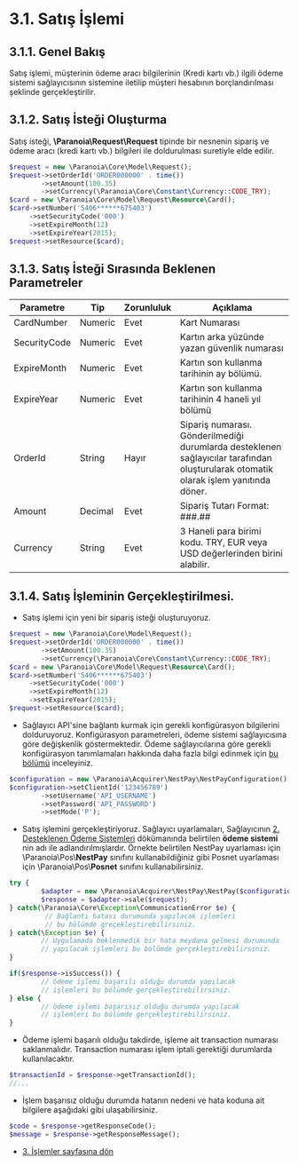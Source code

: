 # 3.1. Satış İşlemi

## 3.1.1. Genel Bakış

Satış işlemi, müşterinin ödeme aracı bilgilerinin (Kredi kartı vb.) ilgili ödeme sistemi sağlayıcısının sistemine iletilip müşteri hesabının borçlandırılması şeklinde gerçekleştirilir.

## 3.1.2. Satış İsteği Oluşturma

Satış isteği, **\Paranoia\Request\Request**  tipinde bir nesnenin sipariş ve ödeme aracı (kredi kartı vb.) bilgileri ile doldurulması suretiyle elde edilir.

```php
$request = new \Paranoia\Core\Model\Request();
$request->setOrderId('ORDER000000' . time())
        ->setAmount(100.35)
        ->setCurrency(\Paranoia\Core\Constant\Currency::CODE_TRY);
$card = new \Paranoia\Core\Model\Request\Resource\Card();
$card->setNumber('5406******675403')
     ->setSecurityCode('000')
     ->setExpireMonth(12)
     ->setExpireYear(2015);
$request->setResource($card);
```

## 3.1.3. Satış İsteği Sırasında Beklenen Parametreler

| Parametre | Tip | Zorunluluk | Açıklama |
| ----------| ---- | -------------- | -------------------- |
| CardNumber | Numeric | Evet | Kart Numarası |
| SecurityCode | Numeric | Evet | Kartın arka yüzünde yazan güvenlik numarası |
| ExpireMonth | Numeric | Evet | Kartın son kullanma tarihinin ay bölümü. |
| ExpireYear | Numeric | Evet | Kartın son kullanma tarihinin 4 haneli yıl bölümü |
| OrderId | String | Hayır | Sipariş numarası. Gönderilmediği durumlarda desteklenen sağlayıcılar tarafından oluşturularak otomatik olarak işlem yanıtında döner. |
| Amount | Decimal | Evet | Sipariş Tutarı Format: ###.## |
| Currency | String | Evet | 3 Haneli para birimi kodu. TRY, EUR veya USD değerlerinden birini alabilir. |

## 3.1.4. Satış İşleminin Gerçekleştirilmesi.

* Satış işlemi için yeni bir sipariş isteği oluşturuyoruz.
```php
$request = new \Paranoia\Core\Model\Request();
$request->setOrderId('ORDER000000' . time())
        ->setAmount(100.35)
        ->setCurrency(\Paranoia\Core\Constant\Currency::CODE_TRY);
$card = new \Paranoia\Core\Model\Request\Resource\Card();
$card->setNumber('5406******675403')
     ->setSecurityCode('000')
     ->setExpireMonth(12)
     ->setExpireYear(2015);
$request->setResource($card);        
```

* Sağlayıcı API'sine bağlantı kurmak için gerekli konfigürasyon bilgilerini dolduruyoruz. Konfigürasyon parametreleri, ödeme sistemi sağlayıcısına göre değişkenlik göstermektedir. Ödeme sağlayıcılarına göre gerekli konfigürasyon tanımlamaları hakkında daha fazla bilgi edinmek için [bu bölümü]() inceleyiniz.
```php
$configuration = new \Paranoia\Acquirer\NestPay\NestPayConfiguration();
$configuration->setClientId('123456789')
        ->setUsername('API_USERNAME')
        ->setPassword('API_PASSWORD')
        ->setMode('P');

```

* Satış işlemini gerçekleştiriyoruz. Sağlayıcı uyarlamaları, Sağlayıcının [2. Desteklenen Ödeme Sistemleri](/docs/2-desteklenen-odeme-sistemleri.md) dökümanında belirtilen **ödeme sistemi** nin adı ile adlandırılmışlardır. Örnekte belirtilen NestPay uyarlaması için \Paranoia\Pos\\**NestPay** sınıfını kullanabildiğiniz gibi Posnet uyarlaması için \Paranoia\Pos\\**Posnet** sınıfını kullanabilirsiniz.
```php
try {
        $adapter = new \Paranoia\Acquirer\NestPay\NestPay($configuration);
        $response = $adapter->sale($request);
} catch(\Paranoia\Core\Exception\CommunicationError $e) {
         // Bağlantı hatası durumunda yapılacak işlemleri
         // bu bölümde greçekleştirebilirsiniz.
} catch(\Exception $e) {
        // Uygulamada beklenmedik bir hata meydana gelmesi durumunda
        // yapılacak işlemleri bu bölümde gerçekleştirebilirsiniz.
}

if($response->isSuccess()) {
        // ödeme işlemi başarılı olduğu durumda yapılacak
        // işlemleri bu bölümde gerçekleştirebilirsiniz.
} else {
        // ödeme işlemi başarısız olduğu durumda yapılacak
        // işlemleri bu bölümde gerçekleştirebilirsiniz.
}
```

* Ödeme işlemi başarılı olduğu takdirde, işleme ait transaction numarası saklanmalıdır. Transaction numarası işlem iptali gerektiği durumlarda kullanılacaktır.
```php
$transactionId = $response->getTransactionId();
//...
```

* İşlem başarısız olduğu durumda hatanın nedeni ve hata koduna ait bilgilere aşağıdaki gibi ulaşabilirsiniz.
```php
$code = $response->getResponseCode();
$message = $response->getResponseMessage();
```

* [3. İşlemler sayfasına dön](/docs/3-islemler.md)
